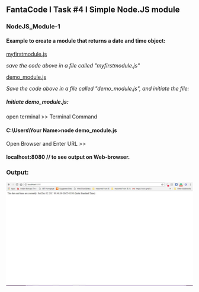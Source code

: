 ## FantaCode I Task #4 I Simple Node.JS module
### NodeJS_Module-1

#### Example to create a module that returns a date and time object:

[myfirstmodule.js](https://github.com/tpmabdulkareem/NodeJS_Module-1/blob/master/myfirst.js)


_save the code above in a file called "myfirstmodule.js"_


[demo_module.js](https://github.com/tpmabdulkareem/NodeJS_Module-1/blob/master/index.js)


_Save the code above in a file called "demo_module.js", and initiate the file:_

##### Initiate demo_module.js:

open terminal >> Terminal Command


#### C:\Users\Your Name>node demo_module.js

Open Browser and Enter URL >>

#### localhost:8080 // to see output on Web-browser.


### Output:

![output](https://github.com/tpmabdulkareem/NodeJS_Module-1/blob/master/Capture.JPG)



